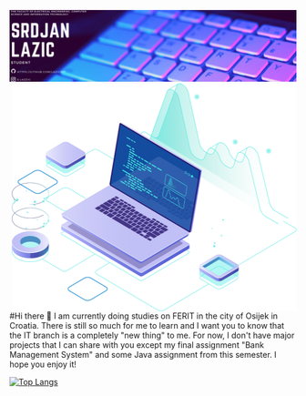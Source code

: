 ![](https://github.com/Lazic997/Lazic997/blob/main/Lazic997.png)
<img src="https://github.com/Lazic997/Lazic997/blob/main/pc.png" align="right" width="500" height="400"> 
#Hi there 👋
I am currently doing studies on FERIT in the city of Osijek in Croatia.
There is still so much for me to learn and I want you to know that the IT branch is
a completely "new thing" to me. For now, I don't have major projects that I can share with
you except my final assignment "Bank Management System" and some Java assignment from this semester.
I hope you enjoy it!
 

    
    




[![Top Langs](https://github-readme-stats.vercel.app/api/top-langs/?username=Lazic997)](https://github.com/anuraghazra/github-readme-stats)


